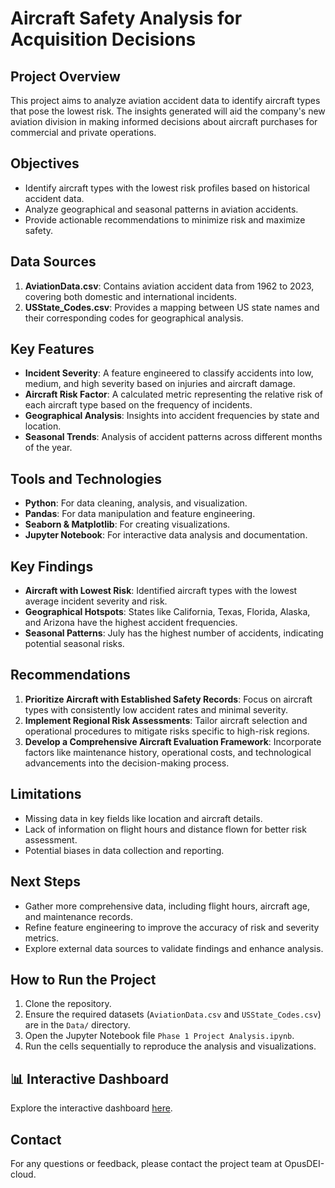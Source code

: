 # Aircraft Safety Analysis for Acquisition Decisions

## Project Overview
This project aims to analyze aviation accident data to identify aircraft types that pose the lowest risk. The insights generated will aid the company's new aviation division in making informed decisions about aircraft purchases for commercial and private operations.

## Objectives
- Identify aircraft types with the lowest risk profiles based on historical accident data.
- Analyze geographical and seasonal patterns in aviation accidents.
- Provide actionable recommendations to minimize risk and maximize safety.

## Data Sources
1. **AviationData.csv**: Contains aviation accident data from 1962 to 2023, covering both domestic and international incidents.
2. **USState_Codes.csv**: Provides a mapping between US state names and their corresponding codes for geographical analysis.

## Key Features
- **Incident Severity**: A feature engineered to classify accidents into low, medium, and high severity based on injuries and aircraft damage.
- **Aircraft Risk Factor**: A calculated metric representing the relative risk of each aircraft type based on the frequency of incidents.
- **Geographical Analysis**: Insights into accident frequencies by state and location.
- **Seasonal Trends**: Analysis of accident patterns across different months of the year.

## Tools and Technologies
- **Python**: For data cleaning, analysis, and visualization.
- **Pandas**: For data manipulation and feature engineering.
- **Seaborn & Matplotlib**: For creating visualizations.
- **Jupyter Notebook**: For interactive data analysis and documentation.

## Key Findings
- **Aircraft with Lowest Risk**: Identified aircraft types with the lowest average incident severity and risk.
- **Geographical Hotspots**: States like California, Texas, Florida, Alaska, and Arizona have the highest accident frequencies.
- **Seasonal Patterns**: July has the highest number of accidents, indicating potential seasonal risks.

## Recommendations
1. **Prioritize Aircraft with Established Safety Records**: Focus on aircraft types with consistently low accident rates and minimal severity.
2. **Implement Regional Risk Assessments**: Tailor aircraft selection and operational procedures to mitigate risks specific to high-risk regions.
3. **Develop a Comprehensive Aircraft Evaluation Framework**: Incorporate factors like maintenance history, operational costs, and technological advancements into the decision-making process.

## Limitations
- Missing data in key fields like location and aircraft details.
- Lack of information on flight hours and distance flown for better risk assessment.
- Potential biases in data collection and reporting.

## Next Steps
- Gather more comprehensive data, including flight hours, aircraft age, and maintenance records.
- Refine feature engineering to improve the accuracy of risk and severity metrics.
- Explore external data sources to validate findings and enhance analysis.

## How to Run the Project
1. Clone the repository.
2. Ensure the required datasets (`AviationData.csv` and `USState_Codes.csv`) are in the `Data/` directory.
3. Open the Jupyter Notebook file `Phase 1 Project Analysis.ipynb`.
4. Run the cells sequentially to reproduce the analysis and visualizations.
## 📊 Interactive Dashboard

Explore the interactive dashboard [here](https://OpusDEI-cloud.github.io/Project-Phase-1/).


## Contact
For any questions or feedback, please contact the project team at OpusDEI-cloud.